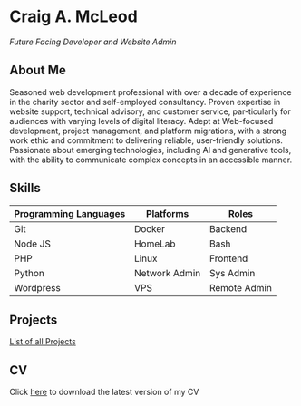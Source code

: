 # Craig A. McLeod
_*Future Facing Developer and Website Admin*_

## About Me
Seasoned web development professional with over a decade of experience in the charity sector and self-employed consultancy. Proven expertise in website support, technical advisory, and customer service, par-ticularly for audiences with varying levels of digital literacy. Adept at Web-focused development, project management, and platform migrations, with a strong work ethic and commitment to delivering reliable, user-friendly solutions. Passionate about emerging technologies, including AI and generative tools, with the ability to communicate complex concepts in an accessible manner.

## Skills
| Programming Languages | Platforms        | Roles        |
| --------------------- | ---------------- | ------------ |
| Git                   | Docker           | Backend      |
| Node JS               | HomeLab          | Bash         |
| PHP                   | Linux            | Frontend     |
| Python                | Network Admin    | Sys Admin    |
| Wordpress             | VPS              | Remote Admin |


## Projects
[List of all Projects](https://github.com/stars/camcleod99/lists/portfolio)

## CV
Click [here](https://github.com/camcleod99/camcleod99/blob/86ff4c0d9ef790ca31bb90a3c12d4ac1f9c2dc84/CV_2024.pdf) to download the latest version of my CV
